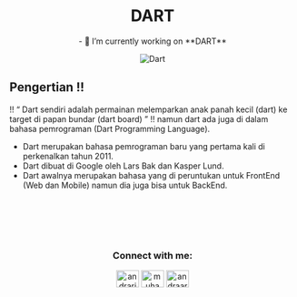 <h1 align="center">DART</h1>
<p align="center">- 🔭 I’m currently working on **DART**</p>


<div align="center">

 ![Dart](https://img.shields.io/badge/dart-%230175C2.svg?style=for-the-badge&logo=dart&logoColor=white)

</div>


## Pengertian !!
!! “ Dart sendiri adalah permainan melemparkan anak panah kecil (dart) ke target di papan bundar (dart board) ”
!! namun dart ada juga di dalam bahasa pemrograman (Dart Programming Language). 

- Dart merupakan bahasa pemrograman baru yang pertama kali di perkenalkan tahun 2011.
- Dart dibuat di Google oleh Lars Bak dan Kasper Lund.
- Dart awalnya merupakan bahasa yang di peruntukan untuk FrontEnd (Web dan Mobile) namun dia juga bisa untuk BackEnd.



<br>
<br>
<br>
<br>

<h3 align="center">Connect with me:</h3>
<p align="center">
<a href="https://twitter.com/andrariesfi" target="blank"><img align="center" src="https://raw.githubusercontent.com/rahuldkjain/github-profile-readme-generator/master/src/images/icons/Social/twitter.svg" alt="andrariesfi" height="30" width="40" /></a>
<a href="https://linkedin.com/in/muhammad-andra-ariesfi" target="blank"><img align="center" src="https://raw.githubusercontent.com/rahuldkjain/github-profile-readme-generator/master/src/images/icons/Social/linked-in-alt.svg" alt="muhammad-andra-ariesfi" height="30" width="40" /></a>
<a href="https://instagram.com/andraariesfi" target="blank"><img align="center" src="https://raw.githubusercontent.com/rahuldkjain/github-profile-readme-generator/master/src/images/icons/Social/instagram.svg" alt="andraariesfi" height="30" width="40" /></a>
</p>
